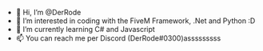- 👋 Hi, I’m @DerRode
- 👀 I’m interested in coding with the FiveM Framework, .Net and Python :D
- 🌱 I’m currently learning C# and Javascript
- 📫 You can reach me per Discord (DerRode#0300)asssssssss

<!---
DerRode/DerRode is a ✨ special ✨ repository because its `README.md` (this file) appears on your GitHub profile.
You can click the Preview link to take a look at your changes.
--->
